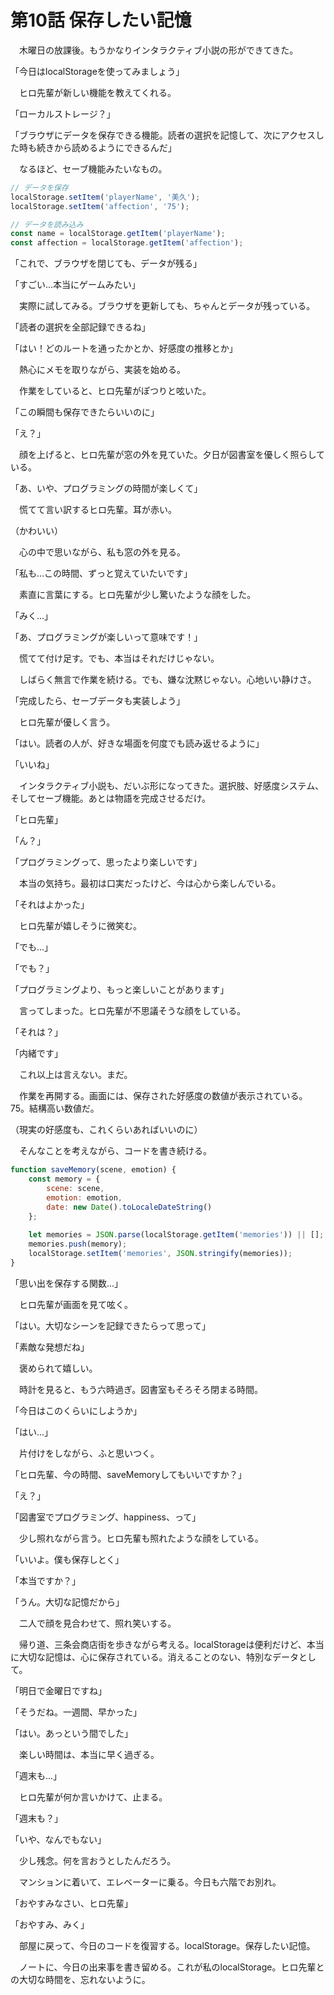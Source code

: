 # 第10話 保存したい記憶

　木曜日の放課後。もうかなりインタラクティブ小説の形ができてきた。

「今日はlocalStorageを使ってみましょう」

　ヒロ先輩が新しい機能を教えてくれる。

「ローカルストレージ？」

「ブラウザにデータを保存できる機能。読者の選択を記憶して、次にアクセスした時も続きから読めるようにできるんだ」

　なるほど、セーブ機能みたいなもの。

```javascript
// データを保存
localStorage.setItem('playerName', '美久');
localStorage.setItem('affection', '75');

// データを読み込み
const name = localStorage.getItem('playerName');
const affection = localStorage.getItem('affection');
```

「これで、ブラウザを閉じても、データが残る」

「すごい...本当にゲームみたい」

　実際に試してみる。ブラウザを更新しても、ちゃんとデータが残っている。

「読者の選択を全部記録できるね」

「はい！どのルートを通ったかとか、好感度の推移とか」

　熱心にメモを取りながら、実装を始める。

　作業をしていると、ヒロ先輩がぽつりと呟いた。

「この瞬間も保存できたらいいのに」

「え？」

　顔を上げると、ヒロ先輩が窓の外を見ていた。夕日が図書室を優しく照らしている。

「あ、いや、プログラミングの時間が楽しくて」

　慌てて言い訳するヒロ先輩。耳が赤い。

（かわいい）

　心の中で思いながら、私も窓の外を見る。

「私も...この時間、ずっと覚えていたいです」

　素直に言葉にする。ヒロ先輩が少し驚いたような顔をした。

「みく...」

「あ、プログラミングが楽しいって意味です！」

　慌てて付け足す。でも、本当はそれだけじゃない。

　しばらく無言で作業を続ける。でも、嫌な沈黙じゃない。心地いい静けさ。

「完成したら、セーブデータも実装しよう」

　ヒロ先輩が優しく言う。

「はい。読者の人が、好きな場面を何度でも読み返せるように」

「いいね」

　インタラクティブ小説も、だいぶ形になってきた。選択肢、好感度システム、そしてセーブ機能。あとは物語を完成させるだけ。

「ヒロ先輩」

「ん？」

「プログラミングって、思ったより楽しいです」

　本当の気持ち。最初は口実だったけど、今は心から楽しんでいる。

「それはよかった」

　ヒロ先輩が嬉しそうに微笑む。

「でも...」

「でも？」

「プログラミングより、もっと楽しいことがあります」

　言ってしまった。ヒロ先輩が不思議そうな顔をしている。

「それは？」

「内緒です」

　これ以上は言えない。まだ。

　作業を再開する。画面には、保存された好感度の数値が表示されている。75。結構高い数値だ。

（現実の好感度も、これくらいあればいいのに）

　そんなことを考えながら、コードを書き続ける。

```javascript
function saveMemory(scene, emotion) {
    const memory = {
        scene: scene,
        emotion: emotion,
        date: new Date().toLocaleDateString()
    };
    
    let memories = JSON.parse(localStorage.getItem('memories')) || [];
    memories.push(memory);
    localStorage.setItem('memories', JSON.stringify(memories));
}
```

「思い出を保存する関数...」

　ヒロ先輩が画面を見て呟く。

「はい。大切なシーンを記録できたらって思って」

「素敵な発想だね」

　褒められて嬉しい。

　時計を見ると、もう六時過ぎ。図書室もそろそろ閉まる時間。

「今日はこのくらいにしようか」

「はい...」

　片付けをしながら、ふと思いつく。

「ヒロ先輩、今の時間、saveMemoryしてもいいですか？」

「え？」

「図書室でプログラミング、happiness、って」

　少し照れながら言う。ヒロ先輩も照れたような顔をしている。

「いいよ。僕も保存しとく」

「本当ですか？」

「うん。大切な記憶だから」

　二人で顔を見合わせて、照れ笑いする。

　帰り道、三条会商店街を歩きながら考える。localStorageは便利だけど、本当に大切な記憶は、心に保存されている。消えることのない、特別なデータとして。

「明日で金曜日ですね」

「そうだね。一週間、早かった」

「はい。あっという間でした」

　楽しい時間は、本当に早く過ぎる。

「週末も...」

　ヒロ先輩が何か言いかけて、止まる。

「週末も？」

「いや、なんでもない」

　少し残念。何を言おうとしたんだろう。

　マンションに着いて、エレベーターに乗る。今日も六階でお別れ。

「おやすみなさい、ヒロ先輩」

「おやすみ、みく」

　部屋に戻って、今日のコードを復習する。localStorage。保存したい記憶。

　ノートに、今日の出来事を書き留める。これが私のlocalStorage。ヒロ先輩との大切な時間を、忘れないように。